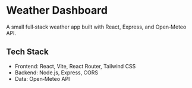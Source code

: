 # Weather Dashboard

A small full‑stack weather app built with React, Express, and Open‑Meteo API.

## Tech Stack
- Frontend: React, Vite, React Router, Tailwind CSS
- Backend: Node.js, Express, CORS
- Data: Open‑Meteo API
